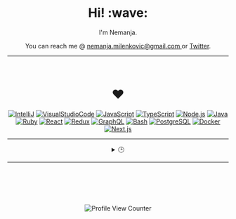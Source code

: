 <h1 align='center'> Hi! :wave:</h1>
<p align='center'> I'm Nemanja. </p>
<p align='center'>You can reach me @ <a href = "mailto:nemanja.milenkovic@gmail.com?subject = I was looking at yout GitHub&body = Hi!">
nemanja.milenkovic@gmail.com
</a> or <a href="https://twitter.com/milenkovicn">Twitter</a>.</p>

---
<br>
<h1 align='center'>❤️</h1>

<div align='center'>

[![IntelliJ](https://img.shields.io/badge/Editor-IntelliJ_IDEA-informational?style=flat&logo=intellij-idea&logoColor=white)](https://www.jetbrains.com/idea/)
[![VisualStudioCode](https://img.shields.io/badge/Editor-VisualStudioCode-informational?style=flat&logo=VisualStudioCode&logoColor=white)](https://code.visualstudio.com/)
[![JavaScript](https://img.shields.io/badge/Code-JavaScript-informational?style=flat&logo=javascript&logoColor=white)](https://developer.mozilla.org/ja/docs/Web/JavaScript)
[![TypeScript](https://img.shields.io/badge/Code-TypeScript-informational?style=flat&logo=typescript&logoColor=white)](https://www.typescriptlang.org/)
[![Node.js](https://img.shields.io/badge/Code-Node.js-informational?style=flat&logo=node.js&logoColor=white)](https://nodejs.org/)
[![Java](https://img.shields.io/badge/Code-Java-informational?style=flat&logo=java&logoColor=white)](https://java.com/)
[![Ruby](https://img.shields.io/badge/Code-Ruby-informational?style=flat&logo=ruby&logoColor=white)](http://www.typescriptlang.org/)
[![React](https://img.shields.io/badge/Code-React-informational?style=flat&logo=react.js&logoColor=white)](https://www.ruby-lang.org/en/)
[![Redux](https://img.shields.io/badge/Tools-Redux-informational?style=flat&logo=redux&logoColor=white)](https://redux.js.org/)
[![GraphQL](https://img.shields.io/badge/Tools-GraphQL-informational?style=flat&logo=graphql&logoColor=white)](https://graphql.org/)
[![Bash](https://img.shields.io/badge/Shell-Bash-informational?style=flat&logo=gnu-bash&logoColor=white)](https://www.gnu.org/software/bash/)
[![PostgreSQL](https://img.shields.io/badge/Tools-PostgreSQL-informational?style=flat&logo=postgresql&logoColor=white)](https://www.postgresql.org/)
[![Docker](https://img.shields.io/badge/Tools-Docker-informational?style=flat&logo=docker&logoColor=white)](https://www.docker.com/)
[![Next.js](https://img.shields.io/badge/Tools-Next.js-informational?style=flat&logo=Next.js&logoColor=white)](https://nextjs.org/)
</div>

---

<details align='center'>
  <summary>🕒</summary>
  <br>

  <!--START_SECTION:waka-->
**I'm a Night 🦉** 

```text
🌞 Morning    96 commits     ██░░░░░░░░░░░░░░░░░░░░░░░   10.07% 
🌆 Daytime    289 commits    ███████░░░░░░░░░░░░░░░░░░   30.33% 
🌃 Evening    392 commits    ██████████░░░░░░░░░░░░░░░   41.13% 
🌙 Night      176 commits    ████░░░░░░░░░░░░░░░░░░░░░   18.47%

```
📅 **I'm Most Productive on Monday** 

```text
Monday       237 commits    ██████░░░░░░░░░░░░░░░░░░░   24.87% 
Tuesday      140 commits    ███░░░░░░░░░░░░░░░░░░░░░░   14.69% 
Wednesday    160 commits    ████░░░░░░░░░░░░░░░░░░░░░   16.79% 
Thursday     144 commits    ███░░░░░░░░░░░░░░░░░░░░░░   15.11% 
Friday       120 commits    ███░░░░░░░░░░░░░░░░░░░░░░   12.59% 
Saturday     52 commits     █░░░░░░░░░░░░░░░░░░░░░░░░   5.46% 
Sunday       100 commits    ██░░░░░░░░░░░░░░░░░░░░░░░   10.49%

```


📊 **This Week I Spent My Time On** 

```text
```


 Last Updated on 15/11/2021
<!--END_SECTION:waka-->
  <br><br>
</details>

---

<br><br><br><br>
<div align='center'>

  ![Profile View Counter](https://komarev.com/ghpvc/?username=NemanjaMilenkovic)
</div>
